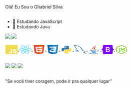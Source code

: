 ##

Olá! Eu Sou o Ghabriel Silva

##

- 🔭 Estudando JavaScript
- 🌱 Estudando Java

<link href="https://cdn.jsdelivr.net/npm/bootstrap@5.1.1/dist/css/bootstrap.min.css" rel="stylesheet" integrity="sha384-F3w7mX95PdgyTmZZMECAngseQB83DfGTowi0iMjiWaeVhAn4FJkqJByhZMI3AhiU" crossorigin="anonymous">

 <div>
  <a href="https://github.com/GhaSilva">
  <img height="180em" src="https://github-readme-stats.vercel.app/api?username=GhaSilva&show_icons=true&theme=dark&include_all_commits=true&count_private=true"/>
  <img height="180em" src="https://pa1.narvii.com/6499/408f043f2b26341a6f54e54442b4860809736fbf_hq.gif"/>
</div>
  
</div>
<div style="display: inline_block"><br>
  <img align="center" alt="Rafa-Js" height="30" width="40" src="https://raw.githubusercontent.com/devicons/devicon/master/icons/javascript/javascript-plain.svg">
  <img align="center" alt="Rafa-Ts" height="30" width="40" src="https://raw.githubusercontent.com/devicons/devicon/master/icons/react/react-original.svg">
  <img align="center" alt="Rafa-HTML" height="30" width="40" src="https://raw.githubusercontent.com/devicons/devicon/master/icons/html5/html5-original.svg">
  <img align="center" alt="Rafa-CSS" height="30" width="40" src="https://raw.githubusercontent.com/devicons/devicon/master/icons/css3/css3-original.svg">
  <img align="center" alt="Rafa-Python" height="30" width="40" src="https://raw.githubusercontent.com/devicons/devicon/master/icons/python/python-original.svg">
   <img align="center" alt="Sheila-MySql" height="30" width="40" src="https://raw.githubusercontent.com/devicons/devicon/master/icons/mysql/mysql-original.svg">
   <img align="center"  alt="Rafa-Java" height="30" width="40"
src="https://raw.githubusercontent.com/devicons/devicon/master/icons/java/java-original.svg">
    <img align="center" height="30" width="40"
src="https://raw.githubusercontent.com/devicons/devicon/master/icons/bootstrap/bootstrap-original.svg">
     <img align="center" height="30" width="40"
src="https://raw.githubusercontent.com/devicons/devicon/master/icons/nodejs/nodejs-original.svg">

  ##
  
  <div> 
  <a href="https://www.instagram.com/ghabriel_com_h/" target="_blank"><img src="https://img.shields.io/badge/-Instagram-%23E4405F?style=for-the-badge&logo=instagram&logoColor=white" target="_blank"></a>
  <a href = "gmail:ghabrielwinicius0@gmail.com"><img src="https://img.shields.io/badge/-Gmail-%23333?style=for-the-badge&logo=gmail&logoColor=white" target="_blank"></a>
  <a href="https://www.linkedin.com/in/ghabriel-silva/" target="_blank"><img src="https://img.shields.io/badge/-LinkedIn-%230077B5?style=for-the-badge&logo=linkedin&logoColor=white" target="_blank"></a> 

   ##
   
   "Se você tiver coragem, pode ir pra qualquer lugar"

   ##
</div>
  

</div>

